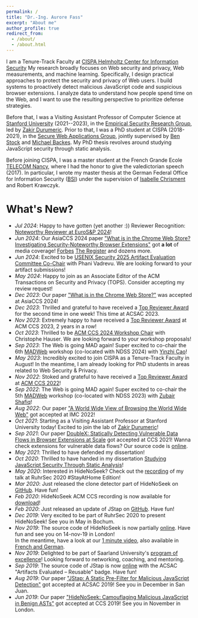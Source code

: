 ```yaml
---
permalink: /
title: "Dr.-Ing. Aurore Fass"
excerpt: "About me"
author_profile: true
redirect_from: 
  - /about/
  - /about.html
---
```


I am a Tenure-Track Faculty at [CISPA Helmholtz Center for Information Security](https://cispa.de)
My research broadly focuses on Web security and privacy, Web measurements, and machine learning. Specifically, I design practical approaches to protect the security and privacy of Web users. I build systems to proactively detect malicious JavaScript code and suspicious browser extensions. I analyze data to understand how people spend time on the Web, and I want to use the resulting perspective to prioritize defense strategies.

Before that, I was a Visiting Assistant Professor of Computer Science at [Stanford University](https://cs.stanford.edu) (2021--2023), in the [Empirical Security Research Group](https://esrg.stanford.edu), led by [Zakir Durumeric](https://zakird.com).
Prior to that, I was a PhD student at CISPA (2018-2021), in the [Secure Web Applications Group](https://swag.cispa.saarland), jointly supervised by [Ben Stock](https://swag.cispa.saarland/people/benstock.html) and [Michael Backes](https://cispa.de/en/people/backes). My PhD thesis revolves around studying JavaScript security through static analysis.

Before joining CISPA, I was a master student at the French Grande Ecole [TELECOM Nancy](https://telecomnancy.univ-lorraine.fr/en), where I had the honor to give the valedictorian speech (2017). In particular, I wrote my master thesis at the German Federal Office for Information Security ([BSI](https://www.bsi.bund.de/EN/)) under the supervision of [Isabelle Chrisment](https://members.loria.fr/IChrisment/) and Robert Krawczyk.


What's New?
======
- _Jul 2024_: Happy to have gotten (yet another :)) Reviewer Recognition: [Noteworthy Reviewer at EuroS&P 2024](https://eurosp2024.ieee-security.org/committee-program.html)!
- _Jun 2024_: Our AsiaCCS 2024 paper ["What is in the Chrome Web Store? Investigating Security-Noteworthy Browser Extensions"](https://publications.cispa.saarland/4057/1/2024_hsu_cws.pdf) got **a lot** of media coverage!
[Forbes](https://www.forbes.com/sites/daveywinder/2024/06/24/280-million-google-chrome-users-installed-dangerous-extensions-study-says/)
[The Register](https://www.theregister.com/2024/06/23/google_chrome_web_store_vetting/)
and dozens more.
- _Jun 2024_: Excited to be [USENIX Security 2025 Artifact Evaluation Committee Co-Chair](https://www.usenix.org/conference/usenixsecurity25\#organizers) with Phani Vadrevu. We are looking forward to your artifact submissions!
- _May 2024_: Happy to join as an Associate Editor of the ACM Transactions on Security and Privacy (TOPS). Consider accepting my review request!
- _Dec 2023_: Our paper ["What is in the Chrome Web Store?"](https://publications.cispa.saarland/4057/1/2024_hsu_cws.pdf) was accepted at AsiaCCS 2024!
- _Dec 2023_: Thrilled and grateful to have received a [Top Reviewer Award](https://www.acsac.org/2023/files/web/acsac23-programchairs-opening.pdf) for the second time in one week! This time at ACSAC 2023.
- _Nov 2023_: Extremely happy to have received a [Top Reviewer Award](https://twitter.com/AuroreFass/status/1729765212146848005) at ACM CCS 2023, 2 years in a row!
- _Oct 2023_: Thrilled to be [ACM CCS 2024 Workshop Chair](https://www.sigsac.org/ccs/CCS2024/organization/organizing-committee.html) with Christophe Hauser. We are looking forward to your workshop proposals!
- _Sep 2023_: The Web is going MAD again! Super excited to co-chair the 6th [MADWeb](https://madweb.work) workshop (co-located with NDSS 2024) with [Yinzhi Cao](https://yinzhicao.org)!
- _May 2023_: Incredibly excited to join CISPA as a Tenure-Track Faculty in August! In the meantime, I am already looking for PhD students in areas related to Web Security & Privacy.
- _Nov 2022_: Stoked and grateful to have received a [Top Reviewer Award](https://twitter.com/AuroreFass/status/1591109188352372736) at [ACM CCS 2022](https://www.sigsac.org/ccs/CCS2022/program/awards.html)!
- _Sep 2022_: The Web is going MAD again! Super excited to co-chair the 5th [MADWeb](https://madweb.work) workshop (co-located with NDSS 2023) with [Zubair Shafiq](https://web.cs.ucdavis.edu/~zubair)!
- _Aug 2022_: Our paper ["A World Wide View of Browsing the World Wide Web"](https://zakird.com/papers/browsing.pdf) got accepted at IMC 2022!
- _Oct 2021_: Starting as a Visiting Assistant Professor at Stanford University today! Excited to join the lab of [Zakir Durumeric](https://zakird.com)!
- _Sep 2021_: Our paper [DoubleX: Statically Detecting Vulnerable Data Flows in Browser Extensions at Scale](https://swag.cispa.saarland/papers/fass2021doublex.pdf) got accepted at CCS 2021! Wanna check extensions for vulnerable data flows? Our source code is [online](https://github.com/Aurore54F/DoubleX).
- _May 2021_: Thrilled to have defended my dissertation!
- _Oct 2020_: Thrilled to have handed in my dissertation [Studying JavaScript Security Through Static Analysis](https://publikationen.sulb.uni-saarland.de/bitstream/20.500.11880/31484/1/Thesis-final_Fass.pdf)!
- _May 2020_: Interested in HideNoSeek? Check out the [recording](https://www.youtube.com/watch?v=hhyXRRdjbls) of my talk at RuhrSec 2020 #StayAtHome Edition!
- _Mar 2020_: Just released the clone detector part of HideNoSeek on [GitHub](https://github.com/Aurore54F/HideNoSeek). Have fun!
- _Feb 2020_: HideNoSeek ACM CCS recording is now available for [download](https://dl.acm.org/action/downloadSupplement?doi=10.1145%2F3319535.3345656&file=p1899-fass.webm&download=true)!
- _Feb 2020_: Just released an update of JStap on [GitHub](https://github.com/Aurore54F/JStap). Have fun!
- _Dec 2019_:  Very excited to be part of RuhrSec 2020 to present HideNoSeek! See you in May in Bochum.
- _Nov 2019_: The source code of HideNoSeek is now partially  [online](https://github.com/Aurore54F/HideNoSeek). Have fun and see you on 14-nov-19 in London!  
In the meantime, have a look at our [1 minute video](https://twitter.com/CISPA/status/1192702039605858304), also available in [French and German](https://www.instagram.com/p/B4kX7FdIrsp/).
- _Nov 2019_: Delighted to be part of Saarland University's [program of excellence](http://exzellenz.uni-saarland.de/)! Looking forward to networking, coaching, and mentoring.
- _Sep 2019_: The source code of JStap is now [online](https://github.com/Aurore54F/JStap) with the ACSAC "Artifacts Evaluated – Reusable" badge. Have fun!
- _Aug 2019_: Our paper ["JStap: A Static Pre-Filter for Malicious JavaScript Detection"](https://swag.cispa.saarland/papers/fass2019jstap.pdf) got accepted at ACSAC 2019! See you in December in San Juan.
- _Jun 2019_: Our paper ["HideNoSeek: Camouflaging Malicious JavaScript in Benign ASTs"](https://swag.cispa.saarland/papers/fass2019hidenoseek.pdf) got accepted at CCS 2019! See you in November in London.
